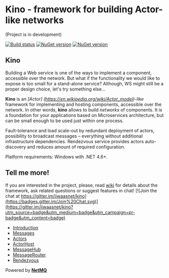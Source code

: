 # Kino - framework for building Actor-like networks

(Project is in development)

[![Build status](https://ci.appveyor.com/api/projects/status/khn5imataa5uw4oj?svg=true)](https://ci.appveyor.com/project/iiwaasnet/kino)
[![NuGet version](https://badge.fury.io/nu/kino.svg)](https://badge.fury.io/nu/kino)
[![NuGet version](https://badge.fury.io/nu/kino.Rendezvous.svg)](https://badge.fury.io/nu/kino.Rendezvous)

Kino
------------------------
Building a Web service is one of the ways to implement a component, accessible over the network. But what if the functionality we would like to expose is too small for a stand-alone service?  Although, WS might still be a proper design choice, let's try something else...

**Kino** is an *[Actor] (https://en.wikipedia.org/wiki/Actor_model)-like* framework for implementing and hosting components, accessible over the network. In other words, **kino** allows to build *networks* of components. It is a foundation for your applications based on Microservices architecture, but can be small enough to be used just within one process.

Fault-tolerance and load scale-out by redundant deployment of actors, possibility to broadcast messages – everything without additional infrastructure dependencies. Rendezvous service provides actors auto-discovery and reduces amount of required configuration.

Platform requirements: Windows with .NET 4.6+.

Tell me more!
-------------------------------------
If you are interested in the project, please, read [wiki](https://github.com/iiwaasnet/kino/wiki/Introduction) for details about the framework, ask related questions or suggest features in chat! [![Join the chat at https://gitter.im/iiwaasnet/kino](https://badges.gitter.im/Join%20Chat.svg)](https://gitter.im/iiwaasnet/kino?utm_source=badge&utm_medium=badge&utm_campaign=pr-badge&utm_content=badge)


* [Introduction](https://github.com/iiwaasnet/kino/wiki)
* [Messages](https://github.com/iiwaasnet/kino/wiki/Messages)
* [Actors](https://github.com/iiwaasnet/kino/wiki/Actors)
* [ActorHost](https://github.com/iiwaasnet/kino/wiki/ActorHost)
* [MessageHub](https://github.com/iiwaasnet/kino/wiki/MessageHub)
* [MessageRouter](https://github.com/iiwaasnet/kino/wiki/MessageRouter)
* [Rendezvous](https://github.com/iiwaasnet/kino/wiki/Rendezvous)

Powered by **[NetMQ](https://github.com/zeromq/netmq)**
